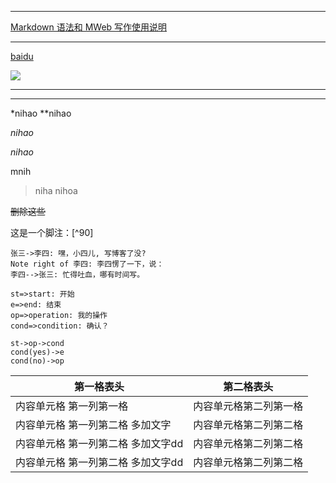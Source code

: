 ***
[Markdown 语法和 MWeb 写作使用说明](http://zh.mweb.im/markdown-syntax-guide-suggest-version-zh.html#toc_14)
***
[baidu](https://www.baidu.com)

![](https://github.com/willingseal/willingseal.github.io/blob/master/Note-Blog/2015/2015BlogImage/59_115139_10.jpg)

******
******


*nihao
**nihao

_nihao_

*nihao*






mnih 
>niha
>nihoa



~~删除这些~~

这是一个脚注：[^90]






```sequence
张三->李四: 嘿，小四儿, 写博客了没?
Note right of 李四: 李四愣了一下，说：
李四-->张三: 忙得吐血，哪有时间写。
```


```flow
st=>start: 开始
e=>end: 结束
op=>operation: 我的操作
cond=>condition: 确认？

st->op->cond
cond(yes)->e
cond(no)->op
```

第一格表头 | 第二格表头
--------- | -------------
内容单元格 第一列第一格 | 内容单元格第二列第一格
内容单元格 第一列第二格 多加文字 | 内容单元格第二列第二格
内容单元格 第一列第二格 多加文字dd | 内容单元格第二列第二格
内容单元格 第一列第二格 多加文字dd | 内容单元格第二列第二格


